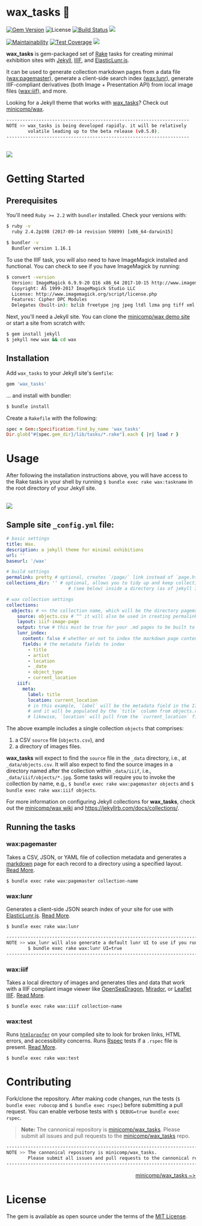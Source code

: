 # wax_tasks 🐝
[![Gem Version](https://badge.fury.io/rb/wax_tasks.svg)](https://badge.fury.io/rb/wax_tasks) ![License](https://img.shields.io/badge/license-MIT-yellowgreen.svg) [![Build Status](https://travis-ci.org/mnyrop/wax_tasks.svg?branch=rubocop)](https://travis-ci.org/mnyrop/wax_tasks) [![](https://img.shields.io/librariesio/github/mnyrop/wax_tasks.svg)](https://libraries.io/github/mnyrop/wax_tasks)

[![Maintainability](https://api.codeclimate.com/v1/badges/5974d49e115dadf9f8df/maintainability)](https://codeclimate.com/github/mnyrop/wax_tasks/maintainability) [![Test Coverage](https://api.codeclimate.com/v1/badges/5974d49e115dadf9f8df/test_coverage)](https://codeclimate.com/github/mnyrop/wax_tasks/test_coverage) [![](http://img.shields.io/badge/docs-rdoc.info-blue.svg)](http://marii.info/wax_tasks/)

__wax_tasks__ is gem-packaged set of [Rake](https://ruby.github.io/rake/) tasks for creating minimal exhibition sites with [Jekyll](https://jekyllrb.com/), [IIIF](http://iiif.io), and [ElasticLunr.js](http://elasticlunr.com/).

It can be used to generate collection markdown pages from a data file ([wax:pagemaster](#waxpagemaster)), generate a client-side search index ([wax:lunr](#waxlunr)), generate IIIF-compliant derivatives (both Image + Presentation API) from local image files ([wax:iiif](#waxiiif)), and more.

Looking for a Jekyll theme that works with [wax_tasks]()? Check out [minicomp/wax](https://minicomp.github.io/wax/).

```sh
--------------------------------------------------------------------
NOTE >> wax_tasks is being developed rapidly. it will be relatively 
        volatile leading up to the beta release (v0.5.0).
--------------------------------------------------------------------
```

<br>
<img src="https://raw.githubusercontent.com/minicomp/wiki/master/docs/assets/wax_screen.gif"/>


# Getting Started

## Prerequisites

You'll need `Ruby >= 2.2` with `bundler` installed. Check your versions with:
```bash
$ ruby -v
  ruby 2.4.2p198 (2017-09-14 revision 59899) [x86_64-darwin15]

$ bundler -v
  Bundler version 1.16.1
```

To use the IIIF task, you will also need to have ImageMagick installed and functional. You can check to see if you have ImageMagick by running:
```bash
$ convert -version
  Version: ImageMagick 6.9.9-20 Q16 x86_64 2017-10-15 http://www.imagemagick.org
  Copyright: ÂŠ 1999-2017 ImageMagick Studio LLC
  License: http://www.imagemagick.org/script/license.php
  Features: Cipher DPC Modules
  Delegates (built-in): bzlib freetype jng jpeg ltdl lzma png tiff xml zlib
```

Next, you'll need a Jekyll site. You can clone the [minicomp/wax demo site](https://github.com/minicomp/wax/) or start a site from scratch with:

```sh
$ gem install jekyll
$ jekyll new wax && cd wax
```

## Installation

Add `wax_tasks` to your Jekyll site's `Gemfile`:

```ruby
gem 'wax_tasks'
```

... and install with bundler:

```bash
$ bundle install
```

Create a `Rakefile` with the following:
```ruby
spec = Gem::Specification.find_by_name 'wax_tasks'
Dir.glob("#{spec.gem_dir}/lib/tasks/*.rake").each { |r| load r }
```

# Usage

After following the installation instructions above, you will have access to the Rake tasks in your shell by running `$ bundle exec rake wax:taskname` in the root directory of your Jekyll site.

<br>
<img src="https://media.giphy.com/media/e7OR7qbQjF2ocNVS7V/giphy.gif"/>

## Sample site `_config.yml` file:

```yaml
# basic settings
title: Wax.
description: a jekyll theme for minimal exhibitions
url: ''
baseurl: '/wax'

# build settings
permalink: pretty # optional, creates `/page/` link instead of `page.html` link
collections_dir: '' # optional, allows you to tidy up and keep collections
                       # (see below) inside a directory (as of jekyll 3.7)

# wax collection settings
collections:
  objects: # << the collection name, which will be the directory pagemaster makes
    source: objects.csv # ^^ it will also be used in creating permalinks for the pages
    layout: iiif-image-page
    output: true # this must be true for your .md pages to be built to html!
    lunr_index:
      content: false # whether or not to index the markdown page content (below the YAML)
      fields: # the metadata fields to index
        - title
        - artist
        - location
        - _date
        - object_type
        - current_location
    iiif:
      meta:
        label: title
        location: current_location
        # in this example, `label` will be the metadata field in the IIIF manifest,
        # and it will be populated by the `title` column from objects.csv;
        # likewise, `location` will pull from the `current_location` field.
```

The above example includes a single collection `objects` that comprises:
1. a CSV `source` file (`objects.csv`), and
2. a directory of images files.

__wax_tasks__ will expect to find the `source` file in the `_data` directory, i.e., at `_data/objects.csv`. It will also expect to find the source images in a directory named after the collection within `_data/iiif`, i.e., `_data/iiif/objects/*.jpg`. Some tasks will require you to invoke the collection by name, e.g., `$ bundle exec rake wax:pagemaster objects` and `$ bundle exec rake wax:iiif objects`.

For more information on configuring Jekyll collections for __wax_tasks__, check out the [minicomp/wax wiki](https://minicomp.github.io/wiki/#/wax/) and <https://jekyllrb.com/docs/collections/>.

## Running the tasks

### wax:pagemaster

Takes a CSV, JSON, or YAML file of collection metadata and generates a [markdown](https://daringfireball.net/projects/markdown/syntax) page for each record to a directory using a specified layout. [Read More](https://minicomp.github.io/wiki/#/wax/tasks/pagemaster?id=top).

`$ bundle exec rake wax:pagemaster collection-name`

### wax:lunr

Generates a client-side JSON search index of your site for use with [ElasticLunr.js](http://elasticlunr.com/). [Read More](https://minicomp.github.io/wiki/#/wax/tasks/lunr?id=top).

`$ bundle exec rake wax:lunr`

```sh
------------------------------------------------------------------------
NOTE >> wax_lunr will also generate a default lunr UI to use if you run:
        $ bundle exec rake wax:lunr UI=true
------------------------------------------------------------------------
```

### wax:iiif

Takes a local directory of images and generates tiles and data that work with a IIIF compliant image viewer like [OpenSeaDragon](https://openseadragon.github.io/), [Mirador](http://projectmirador.org/), or [Leaflet IIIF](https://github.com/mejackreed/Leaflet-IIIF). [Read More](https://minicomp.github.io/wiki/#/wax/tasks/iiif?id=top).

`$ bundle exec rake wax:iiif collection-name`

### wax:test

Runs [`htmlproofer`](https://github.com/gjtorikian/html-proofer) on your compiled site to look for broken links, HTML errors, and accessibility concerns. Runs [Rspec](http://rspec.info/) tests if a `.rspec` file is present. [Read More](https://minicomp.github.io/wiki/#/wax/tasks/test?id=top).

`$ bundle exec rake wax:test`

# Contributing

Fork/clone the repository. After making code changes, run the tests (`$ bundle exec rubocop` and `$ bundle exec rspec`) before submitting a pull request. You can enable verbose tests with `$ DEBUG=true bundle exec rspec`.

> __Note:__ The cannonical repository is [minicomp/wax_tasks](https://github.com/minicomp/wax_tasks/). Please submit all issues and pull requests to the [minicomp/wax_tasks](https://github.com/minicomp/wax_tasks/) repo.


```sh
---------------------------------------------------------------------------
NOTE >> The cannonical repository is minicomp/wax_tasks. 
        Please submit all issues and pull requests to the cannonical repo.
---------------------------------------------------------------------------
```
<p align="right"><a href='https://github.com/minicomp/wax_tasks/'>minicomp/wax_tasks ~></a></p>

# License

The gem is available as open source under the terms of the [MIT License](LICENSE).

